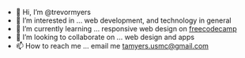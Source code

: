 - 👋 Hi, I’m @trevormyers
- 👀 I’m interested in ... web development, and technology in general
- 🌱 I’m currently learning ... responsive web design on [freecodecamp](http://freecodecamp.org)
- 💞️ I’m looking to collaborate on ... web design and apps
- 📫 How to reach me ... email me tamyers.usmc@gmail.com

<!---
trevormyers/trevormyers is a ✨ special ✨ repository because its `README.md` (this file) appears on your GitHub profile.
You can click the Preview link to take a look at your changes.
--->
